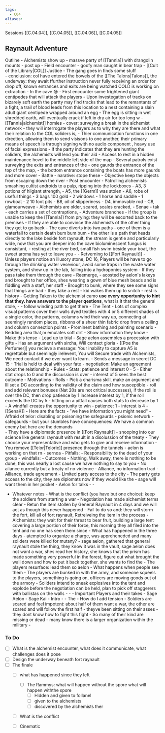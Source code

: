 ```yaml
---
tags:
  - C04
aliases:
---
```

Sessions [[C.04.04]], [[C.04.05]], [[C.04.06]], [[C.04.05]]
 ## Raynault Adventure
Outline
	 - Alchemists show up 
		 - massve party of [[Tannia]] with drangolin mounts 
		 - post up 
	 - Field encounter
			 - goofy man caught in bear trap
	 - [[Cult of the Library|COL]] Justice 
		 - The gang goes in finds some stuff  
		 - conclusion: col have entered the bowels of the [[The Talons|Talons]], the underway: they await ffurther instruction never fully receiving an order for drop off, known entrances and exits are being watched COLD is working on extraction 
	- In the cave 😎
		- First encounter some frightened giant centipedes that will attack the players
			- Upon investegation of tracks on bizarely soft earth the partty may find tracks that lead to the remantants of a fight, a trail of blood leads from this location to a nest containing a slain adult giant centipede wrapped around an egg
			- The egg is sitting in wet shredded earth, will eventually crack if left in dry air for too long w
		- [[Tannia|alchemist]] homies 
			- cover:  surveying a break in the alchemist network 
			- they will interrogate the players as to why they are there and what their relation to the COL soliders is, 
				- Thier communication functions in one direction, allowing them to send visisons to one another, their primary means of speech is through signing with no audio component , heavy use of facial expressions 
				- If the party indicates that they are hunting the soliders, the alchemists will lend you their aid 
					- Access to rest in a hidden  maintenance hovel to the middle left side of the map
		- Several patrols exist surveying the exits and entrances of the 
			- one gaurds the entrance of the top of the map, 
			- the bottom entrance containing the boats has more gaurds and more cover
			- Battle 
				- narative: stope these 
				- Objective keep the objects from escaping down the river
		- Post encounter
			- Patrolling alchemists smashing cultist androids to a pulp, ripping into the lockboxes
				- A3, 3 potions of hilgiant strength, 
				- A5,  the [[Germ]] was stolen
				- A6,  robe of useful things
					- 3 bags 100 gold
					- 2 windows
					- 1 horse and saddle
					- 1 rowboat
					- 2 10 foot pits
				- B8, oil of slipperiness
				- D4, immovable rod 
				- C8, glamourweave
			- Alchemists are older, scared, scales cracked, 
				- Senae
				- tak
				- each carries a set of contraptions, 
			- Adventure branches 
				- If the group is unable to keep the [[Tannia]] from prying: they will be escorted back to the premises 
				- If they are able to convince the alchemists of the other thing they get to go back
		- The cave diverts into two paths 
			- one of them is a waterfall to certain death bum bum bum
			- the other is a path that heads directly to the lake beside fort raynault, the stream is gentle and particularly wide, now that you are deeper into the cave bioluminescent fungus is consistant, 
			- resting at the river bed, small fish swim beside your boat, the sweet aroma has yet to leave you
			- 
	- Retverning to [[Fort Raynault]]
		- Unless players notice an illusory stone, DC  16,  Players will be have to go through the drinking water veseviour, avoid some traps in the waste water system, and show up in the lab, falling into a hydroponics system
			- If they pass take them through the cave
		- Reemerge, 
			- acosted by aelon's lakeys and brought to her office, shes wearing a gown of blue mesh beads and is fiddling with a staff, her staff 
			- Brought to bunk, where they see some signs that things are bad
			- they take a rest
			- kid wakes them up to snitch 
			- rest is history
	- Getting Taken to the alchemist camo **use every opportunity to hint that they. have answers to the player qestions**, what is it that the general stole,
		- 
		- follow winding path to get there
		- The Tent
				- Lots of complex visual patterns cover their walls dyed textiles with 4 or 5 different shades of a single color, the patterns, columns wind their way up, connecting at seemingly random places, ribbons of a sheer thin fabric drop from a ceiling and column connection points
			- Prominent bathing and painting scenario
			- Bedding area that,m emulates soft dirt
			- Show information they know 
		- Make this tense 
	- Lead up to trial
		- Sage aelon assembles a procession with gifts
		- Has an argument with sircha, Will contact gloria
			- [[Poe the Perfumer]] you recieve a message: Your inability to capture A5 is regrettable but seemingly irelevent, You will Secure trade with Alchemists, We need contact if we ever want to learn.
			- Sends a message in secret DC 15
	- Trial is held to deal with your fate 
		- negotiation: Make an agreement about the relationship
			- Rules
				- Stats: patience and interest 0 - 5
					- Either stat drops to 0 and the discussion is over
					- interest of 5 sees the best outcome 
				- Motivations 
				- Rolls
					- Pick a charisma skill, make an argument and Ill set a DC according to the validity of the claim and how susceptible
					- roll and add relevant bonuses (Nat 20s are not critical successes), if the roll is over the DC, then drop patience by 1 increase interest by 1, if the roll exceeds the DC by 5 
					- hitting on a pitfall causes both stats to decrease by 1
					- A windfall creates the opportunity to win 
					- patience: 1
					- interest is 4
			- [[SenaK]]
				- Here are the facts
					- "we have information you might need"
					- Affraid of telor: disabling or poisoning the safegaurds
						- psionic network 
						- safegaurds 
					- but your stumbles have concequences: We have a common enemy but here are the demands\
						- They have a diplomatic presence in [[Fort Raynault]]
						- snooping into our science like general raynault with result in a disolussion of the treaty
						- They choose your representative and who gets to give and receive information
						- You remove [[Telor|Teloric]] presence through the tunnels 
							- aelon is working on that rn
					- sernoa
 			- Pitfalls: 
				- Responsibility to the dead of your group
				- windfalls: 
			- Outcomes
				- Nothing, Walk away, there is nothing to be done, this was nearly a lost cause we have nothing to say to you
				- No aliance currently but a treaty of no violence 
				- Alliance, no information trad 
				- Alliance, trade agreement 
				- Limited party access to the city
				- The party gets access to the city, they are diplomats now if they would like the 
					- sage will want them in her pocket
	- Aelon for talks 
	- 
		- 
- Whatever notes
		- What is the conflict (you have but one choice): keep the soldiers from starting a war 
			- Negotiation has made alchemist terms clear
				- Retun the item stollen by General Raynault in 4 days and we will act as though this never happened 
				- Fail to do so and: they will storm the fort, kill all of fort raynault, Retreiveing the item in the process
				- Alchemists: they wait for their threat to bear fruit, building a large tent covering a large portion of their force, this morning they all filed into the tent and no one has seen them since
		- What has happened in the three days 
			- atempted to organize a charge, was appreheneded and many soliders were killed for mutany?
			- sage aelon, gathered that general raynault stole the thing, they know it was in the vault, sage aelon does not want a war, shes read her history, she knows that the prism has made something very powerful in the forest, figure out what brought the wall down and how to put it back together. she wants to find the 
		- The players resurface: lead them so aelon
			- What happens when people see them
		- The players are bunked in with the army, and someone squeels to the players, something is going on, officers are moving goods out of the armory 
			- Soliders intend to sneak explosives into the tent and explode before the negotiation can be held, plan to pick off staggerers with ballistas on the walls
			- 
		- 
		- Important Players and their takes 
			- Sage Aelon
			- Sage Kai
			- Intro
			- 
				- The 
			- How do I add tension
				- Soldiers are scared and feel impotent: about half of them want a war, the other are scared and will follow the first half 
					- theyve been sitting on their asses
					- they dont know how to fight this fight
					- So many of their kind are missing or dead
					- many know there is a larger organization within the military
					- 


 ### To Do

- [ ] What is the alchemist encounter, what does it communicate, what challenges does it pose
- [ ] Design the underway beneath fort raynault
- [ ] The finale
	- [ ] what has happened since they left 
		- [ ] The Rammys: what will happen without the spore what will happen withthe spore
			- [ ] Hidden and given to follanel
			- [ ] given to the alchemists
			- [ ] discovered by the alchemists ther
	- [ ] What is the conflict
	- [ ] Cinematic

